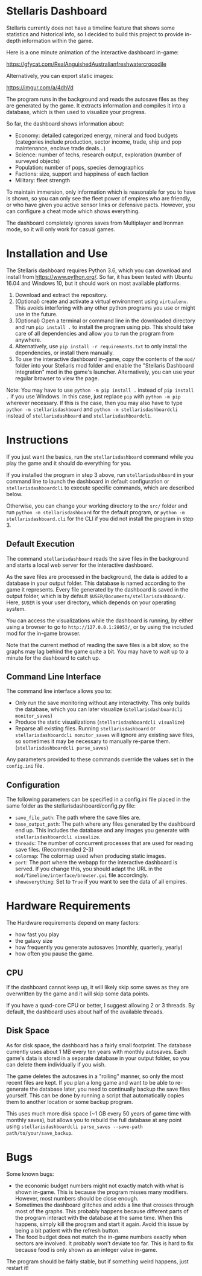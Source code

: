# Stellaris Dashboard

Stellaris currently does not have a timeline feature that shows some statistics and historical info, so I decided to build this project to provide in-depth information within the game.

Here is a one minute animation of the interactive dashboard in-game:

https://gfycat.com/RealAnguishedAustralianfreshwatercrocodile

Alternatively, you can export static images:

https://imgur.com/a/4dhVd

The program runs in the background and reads the autosave files as they are generated by the game. It extracts information and compiles it into a database, which is then used to visualize your progress.

So far, the dashboard shows information about:

  - Economy: detailed categorized energy, mineral and food budgets (categories include production, sector income, trade, ship and pop maintenance, enclave trade deals...)
  - Science: number of techs, research output, exploration (number of surveyed objects)
  - Population: number of pops, species demographics
  - Factions: size, support and happiness of each faction
  - Military: fleet strength

To maintain immersion, only information which is reasonable for you to have is shown, so you can only see the fleet power of empires who are friendly, or who have given you active sensor links or defensive pacts. 
However, you can configure a cheat mode which shows everything.

The dashboard completely ignores saves from Multiplayer and Ironman mode, so it will only work for casual games. 

# Installation and Use

The Stellaris dashboard requires Python 3.6, which you can download and install from https://www.python.org/.
So far, it has been tested with Ubuntu 16.04 and Windows 10, but it should work on most available platforms.

  1. Download and extract the repository.
  2. (Optional) create and activate a virtual environment using `virtualenv`. This avoids interfering with any other python programs you use or might use in the future.
  3. (Optional) Open a terminal or command line in the downloaded directory and run `pip install .` to install the program using pip. This should take care of all dependencies and allow you to run the program from anywhere. 
  4. Alternatively, use `pip install -r requirements.txt` to only install the dependencies, or install them manually. 
  5. To use the interactive dashboard in-game, copy the contents of the `mod/` folder into your Stellaris mod folder and enable the "Stellaris Dashboard Integration" mod in the game's launcher. Alternatively, you can use your regular browser to view the page.

Note: You may have to use `python -m pip install .` instead of `pip install .` if you use Windows. In this case, just replace `pip` with `python -m pip` wherever necessary.
If this is the case, then you may also have to type `python -m stellarisdashboard` and `python -m stellarisdashboardcli` instead of `stellarisdashboard` and `stellarisdashboardcli`.

# Instructions

If you just want the basics, run the `stellarisdashboard` command while you play the game and it should do everything for you. 

If you installed the program in step 3 above, run `stellarisdashboard` in your command line to launch the dashboard in default configuration or `stellarisdashboardcli` to execute specific commands, which are described below.

Otherwise, you can change your working directory to the `src/` folder and run `python -m stellarisdashboard` for the default program, or `python -m stellarisdashboard.cli` for the CLI if you did not install the program in step 3.

## Default Execution
The command `stellarisdashboard` reads the save files in the background and starts a local web server for the interactive dashboard. 

As the save files are processed in the background, the data is added to a database in your output folder. This database is named according to the game it represents.
Every file generated by the dashboard is saved in the output folder, which is by default `$USER/Documents/stellarisdashboard/`. Here, `$USER` is your user directory, which depends on your operating system.

You can access the visualizations while the dashboard is running, by either using a browser to go to `http://127.0.0.1:28053/`, or by using the included mod for the in-game browser. 

Note that the current method of reading the save files is a bit slow, so the graphs may lag behind the game quite a bit. You may have to wait up to a minute for the dashboard to catch up.

## Command Line Interface

The command line interface allows you to:

  - Only run the save monitoring without any interactivity. This only builds the database, which you can later visualize (`stellarisdashboardcli monitor_saves`)
  - Produce the static visualizations (`stellarisdashboardcli visualize`)
  - Reparse all existing files. Running `stellarisdashboard` or `stellarisdashboardcli monitor_saves` will ignore any existing save files,
  so sometimes it may be necessary to manually re-parse them. (`stellarisdashboardcli parse_saves`)

Any parameters provided to these commands override the values set in the `config.ini` file.

## Configuration

The following parameters can be specified in a config.ini file placed in the same folder as the stellarisdashboard/config.py file:

  - `save_file_path`: The path where the save files are.
  - `base_output_path`: The path where any files generated by the dashboard end up. This includes the database and any images you generate with `stellarisdashboardcli visualize`.
  - `threads`: The number of concurrent processes that are used for reading save files. (Recommended 2-3)
  - `colormap`: The colormap used when producing static images.
  - `port`:  The port where the webapp for the interactive dashboard is served. If you change this, you should adapt the URL in the 
  `mod/Timeline/interface/browser.gui` file accordingly.
  - `showeverything`: Set to `True` if you want to see the data of all empires.

# Hardware Requirements

The Hardware requirements depend on many factors:

  - how fast you play
  - the galaxy size
  - how frequently you generate autosaves (monthly, quarterly, yearly)
  - how often you pause the game. 

## CPU
If the dashboard cannot keep up, it will likely skip some saves as they are overwritten by the game and it will skip some data points.

If you have a quad-core CPU or better, I suggest allowing 2 or 3 threads. By default, the dashboard uses about half of the available threads.

## Disk Space
As for disk space, the dashboard has a fairly small footprint. The database currently uses about 1 MB every ten years with monthly autosaves.
Each game's data is stored in a separate database in your output folder, so you can delete them individually if you wish. 

The game deletes the autosaves in a "rolling" manner, so only the most recent files are kept. If you plan a long game 
and want to be able to re-generate the database later, you need to continually backup the save files yourself. This can be done by
running a script that automatically copies them to another location or some backup program.

This uses much more disk space (~1 GB every 50 years of game time with monthly saves), but allows you to rebuild the full database at any point using 
`stellarisdashboardcli parse_saves --save-path path/to/your/save_backup`. 

# Bugs

Some known bugs:

  - the economic budget numbers might not exactly match with what is shown in-game. This is because the program misses many modifiers. However, most numbers should be close enough.
  - Sometimes the dashboard glitches and adds a line that crosses through most of the graphs. 
    This probably happens because different parts of the program interact with the database at the same time.
    When this happens, simply kill the program and start it again. Avoid this issue by being a bit patient with the refresh button.
  - The food budget does not match the in-game numbers exactly when sectors are involved. It probably won't deviate too far. This is hard to fix because food is only shown as an integer value in-game.

The program should be fairly stable, but if something weird happens, just restart it!
